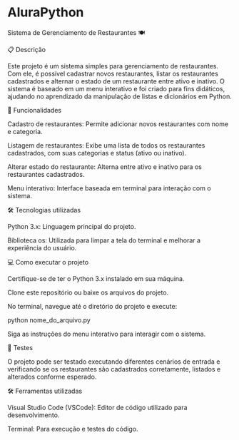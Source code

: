 # AluraPython

Sistema de Gerenciamento de Restaurantes 🍽️

📋 Descrição

Este projeto é um sistema simples para gerenciamento de restaurantes. Com ele, é possível cadastrar novos restaurantes, listar os restaurantes cadastrados e alternar o estado de um restaurante entre ativo e inativo. O sistema é baseado em um menu interativo e foi criado para fins didáticos, ajudando no aprendizado da manipulação de listas e dicionários em Python.

🎯 Funcionalidades

Cadastro de restaurantes: Permite adicionar novos restaurantes com nome e categoria.

Listagem de restaurantes: Exibe uma lista de todos os restaurantes cadastrados, com suas categorias e status (ativo ou inativo).

Alterar estado do restaurante: Alterna entre ativo e inativo para os restaurantes cadastrados.

Menu interativo: Interface baseada em terminal para interação com o sistema.

🛠️ Tecnologias utilizadas

Python 3.x: Linguagem principal do projeto.

Biblioteca os: Utilizada para limpar a tela do terminal e melhorar a experiência do usuário.

💻 Como executar o projeto

Certifique-se de ter o Python 3.x instalado em sua máquina.

Clone este repositório ou baixe os arquivos do projeto.

No terminal, navegue até o diretório do projeto e execute:

python nome_do_arquivo.py

Siga as instruções do menu interativo para interagir com o sistema.

🔩 Testes

O projeto pode ser testado executando diferentes cenários de entrada e verificando se os restaurantes são cadastrados corretamente, listados e alterados conforme esperado.

🛠️ Ferramentas utilizadas

Visual Studio Code (VSCode): Editor de código utilizado para desenvolvimento.

Terminal: Para execução e testes do código.
